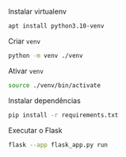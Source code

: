Instalar virtualenv
```bash
apt install python3.10-venv
```

Criar `venv`
```bash
python -m venv ./venv
```

Ativar `venv`
```bash
source ./venv/bin/activate
```

Instalar dependências
```bash
pip install -r requirements.txt
```

Executar o Flask
```bash
flask --app flask_app.py run
```